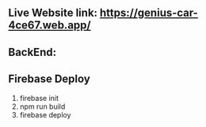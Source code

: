## Live Website link: https://genius-car-4ce67.web.app/
## BackEnd: 

## Firebase Deploy

1. firebase init
2. npm run build
3. firebase deploy
